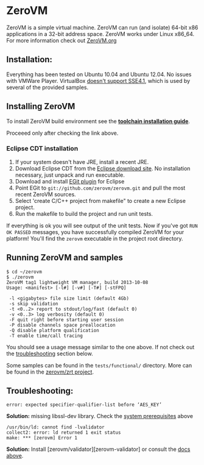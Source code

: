 # ZeroVM

ZeroVM is a simple virtual machine.
ZeroVM can run (and isolate) 64-bit x86 applications in a 32-bit address space.
ZeroVM works under Linux x86_64.
For more information check out [ZeroVM.org](http://zerovm.org)

## Installation:

Everything has been tested on Ubuntu 10.04 and Ubuntu 12.04. No issues with VMWare Player. 
VirtualBox [doesn't support SSE4.1](https://www.virtualbox.org/ticket/8651), which is used by several of the provided samples.

## Installing ZeroVM

To install ZeroVM build environment see the
**[toolchain installation guide][toolchain]**.

[toolchain]: https://github.com/zerovm/toolchain/blob/master/README.md

Proceeed only after checking the link above.

### Eclipse CDT installation
   1. If your system doesn't have JRE, install a recent JRE. 
   2. Download Eclipse CDT from the [Eclipse download site][eclipse-dl]. No installation necessary, just unpack and run executable.
   3. Download and install [EGit plugin][egit-plugin] for Eclipse
   4. Point EGit to `git://github.com/zerovm/zerovm.git` and pull the most recent ZeroVM sources.
   5. Select 'create C/C++ project from makefile" to create a new Eclipse project.
   6. Run the makefile to build the project and run unit tests.

   If everything is ok you will see output of the unit tests. Now if you've got `RUN OK PASSED` messages, you have successfully compiled ZeroVM for your platform! You'll find the `zerovm` executable in the project root directory.

[eclipse-dl]: http://www.eclipse.org/downloads/
[egit-plugin]: http://www.eclipse.org/egit/download/

## Running ZeroVM and samples

    $ cd ~/zerovm
    $ ./zerovm
    ZeroVM tag1 lightweight VM manager, build 2013-10-08
    Usage: <manifest> [-l#] [-v#] [-T#] [-stFPQ]

     -l <gigabytes> file size limit (default 4Gb)
     -s skip validation
     -t <0..2> report to stdout/log/fast (default 0)
     -v <0..3> log verbosity (default 0)
     -F quit right before starting user session
     -P disable channels space preallocation
     -Q disable platform qualification
     -T enable time/call tracing

   You should see a usage message similar to the one above. If not check out the [troubleshooting](#troubleshooting) section below.

   Some samples can be found in the `tests/functional/` directory. More can be found in the [zerovm/zrt project](https://github.com/zerovm/zrt).

## Troubleshooting:
    error: expected specifier-qualifier-list before ‘AES_KEY’
**Solution:** missing libssl-dev library. Check the [system prerequisites](#install-system-prerequisites) above

    /usr/bin/ld: cannot find -lvalidator
    collect2: error: ld returned 1 exit status
    make: *** [zerovm] Error 1
**Solution:** Install [zerovm/validator][zerovm-validator] or consult the [docs above](#install-the-zerovm-validator).

